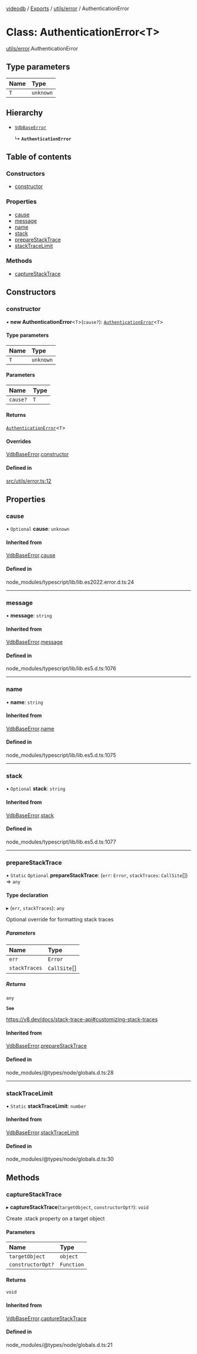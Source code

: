 [videodb](../README.md) / [Exports](../modules.md) / [utils/error](../modules/utils_error.md) / AuthenticationError

# Class: AuthenticationError\<T\>

[utils/error](../modules/utils_error.md).AuthenticationError

## Type parameters

| Name | Type |
| :------ | :------ |
| `T` | `unknown` |

## Hierarchy

- [`VdbBaseError`](utils_error.VdbBaseError.md)

  ↳ **`AuthenticationError`**

## Table of contents

### Constructors

- [constructor](utils_error.AuthenticationError.md#constructor)

### Properties

- [cause](utils_error.AuthenticationError.md#cause)
- [message](utils_error.AuthenticationError.md#message)
- [name](utils_error.AuthenticationError.md#name)
- [stack](utils_error.AuthenticationError.md#stack)
- [prepareStackTrace](utils_error.AuthenticationError.md#preparestacktrace)
- [stackTraceLimit](utils_error.AuthenticationError.md#stacktracelimit)

### Methods

- [captureStackTrace](utils_error.AuthenticationError.md#capturestacktrace)

## Constructors

### constructor

• **new AuthenticationError**\<`T`\>(`cause?`): [`AuthenticationError`](utils_error.AuthenticationError.md)\<`T`\>

#### Type parameters

| Name | Type |
| :------ | :------ |
| `T` | `unknown` |

#### Parameters

| Name | Type |
| :------ | :------ |
| `cause?` | `T` |

#### Returns

[`AuthenticationError`](utils_error.AuthenticationError.md)\<`T`\>

#### Overrides

[VdbBaseError](utils_error.VdbBaseError.md).[constructor](utils_error.VdbBaseError.md#constructor)

#### Defined in

[src/utils/error.ts:12](https://github.com/video-db/videodb-node/blob/583396d/src/utils/error.ts#L12)

## Properties

### cause

• `Optional` **cause**: `unknown`

#### Inherited from

[VdbBaseError](utils_error.VdbBaseError.md).[cause](utils_error.VdbBaseError.md#cause)

#### Defined in

node_modules/typescript/lib/lib.es2022.error.d.ts:24

___

### message

• **message**: `string`

#### Inherited from

[VdbBaseError](utils_error.VdbBaseError.md).[message](utils_error.VdbBaseError.md#message)

#### Defined in

node_modules/typescript/lib/lib.es5.d.ts:1076

___

### name

• **name**: `string`

#### Inherited from

[VdbBaseError](utils_error.VdbBaseError.md).[name](utils_error.VdbBaseError.md#name)

#### Defined in

node_modules/typescript/lib/lib.es5.d.ts:1075

___

### stack

• `Optional` **stack**: `string`

#### Inherited from

[VdbBaseError](utils_error.VdbBaseError.md).[stack](utils_error.VdbBaseError.md#stack)

#### Defined in

node_modules/typescript/lib/lib.es5.d.ts:1077

___

### prepareStackTrace

▪ `Static` `Optional` **prepareStackTrace**: (`err`: `Error`, `stackTraces`: `CallSite`[]) => `any`

#### Type declaration

▸ (`err`, `stackTraces`): `any`

Optional override for formatting stack traces

##### Parameters

| Name | Type |
| :------ | :------ |
| `err` | `Error` |
| `stackTraces` | `CallSite`[] |

##### Returns

`any`

**`See`**

https://v8.dev/docs/stack-trace-api#customizing-stack-traces

#### Inherited from

[VdbBaseError](utils_error.VdbBaseError.md).[prepareStackTrace](utils_error.VdbBaseError.md#preparestacktrace)

#### Defined in

node_modules/@types/node/globals.d.ts:28

___

### stackTraceLimit

▪ `Static` **stackTraceLimit**: `number`

#### Inherited from

[VdbBaseError](utils_error.VdbBaseError.md).[stackTraceLimit](utils_error.VdbBaseError.md#stacktracelimit)

#### Defined in

node_modules/@types/node/globals.d.ts:30

## Methods

### captureStackTrace

▸ **captureStackTrace**(`targetObject`, `constructorOpt?`): `void`

Create .stack property on a target object

#### Parameters

| Name | Type |
| :------ | :------ |
| `targetObject` | `object` |
| `constructorOpt?` | `Function` |

#### Returns

`void`

#### Inherited from

[VdbBaseError](utils_error.VdbBaseError.md).[captureStackTrace](utils_error.VdbBaseError.md#capturestacktrace)

#### Defined in

node_modules/@types/node/globals.d.ts:21
